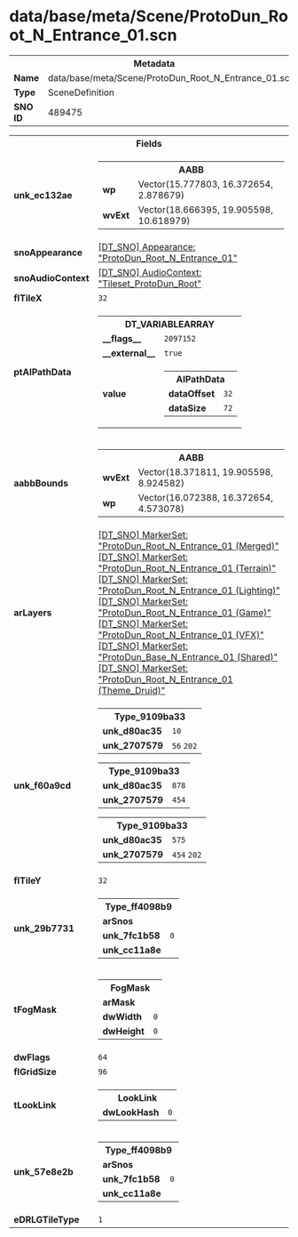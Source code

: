 <h1>data/base/meta/Scene/ProtoDun_Root_N_Entrance_01.scn</h1><table><tr><th colspan="100%">Metadata</th></tr><tr><td><b>Name</b></td><td>data/base/meta/Scene/ProtoDun_Root_N_Entrance_01.scn</td></tr><tr><td><b>Type</b></td><td>SceneDefinition</td></tr><tr><td><b>SNO ID</b></td><td>489475</td></tr></table>

<table><tr><th colspan="100%">Fields</th></tr><tr><td><b>unk_ec132ae</b></td><td><table><tr><th colspan="100%">AABB</th></tr><tr><td><b>wp</b></td><td>Vector(15.777803, 16.372654, 2.878679)</td></tr><tr><td><b>wvExt</b></td><td>Vector(18.666395, 19.905598, 10.618979)</td></tr></table>

</td></tr><tr><td><b>snoAppearance</b></td><td><a href="..\Appearance\ProtoDun_Root_N_Entrance_01.app.md">[DT_SNO] Appearance: "ProtoDun_Root_N_Entrance_01"</a></td></tr><tr><td><b>snoAudioContext</b></td><td><a href="..\AudioContext\Tileset_ProtoDun_Root.auc.md">[DT_SNO] AudioContext: "Tileset_ProtoDun_Root"</a></td></tr><tr><td><b>flTileX</b></td><td><code>32</code></td></tr><tr><td><b>ptAIPathData</b></td><td><table><tr><th colspan="100%">DT_VARIABLEARRAY</th></tr><tr><td><b>__flags__</b></td><td><code>2097152</code></td></tr><tr><td><b>__external__</b></td><td><code>true</code></td></tr><tr><td><b>value</b></td><td><table><tr><th colspan="100%">AIPathData</th></tr><tr><td><b>dataOffset</b></td><td><code>32</code></td></tr><tr><td><b>dataSize</b></td><td><code>72</code></td></tr></table>

</td></tr></table>

</td></tr><tr><td><b>aabbBounds</b></td><td><table><tr><th colspan="100%">AABB</th></tr><tr><td><b>wvExt</b></td><td>Vector(18.371811, 19.905598, 8.924582)</td></tr><tr><td><b>wp</b></td><td>Vector(16.072388, 16.372654, 4.573078)</td></tr></table>

</td></tr><tr><td><b>arLayers</b></td><td><a href="..\MarkerSet\ProtoDun_Root_N_Entrance_01 (Merged).mrk.md">[DT_SNO] MarkerSet: "ProtoDun_Root_N_Entrance_01 (Merged)"</a>
<a href="..\MarkerSet\ProtoDun_Root_N_Entrance_01 (Terrain).mrk.md">[DT_SNO] MarkerSet: "ProtoDun_Root_N_Entrance_01 (Terrain)"</a>
<a href="..\MarkerSet\ProtoDun_Root_N_Entrance_01 (Lighting).mrk.md">[DT_SNO] MarkerSet: "ProtoDun_Root_N_Entrance_01 (Lighting)"</a>
<a href="..\MarkerSet\ProtoDun_Root_N_Entrance_01 (Game).mrk.md">[DT_SNO] MarkerSet: "ProtoDun_Root_N_Entrance_01 (Game)"</a>
<a href="..\MarkerSet\ProtoDun_Root_N_Entrance_01 (VFX).mrk.md">[DT_SNO] MarkerSet: "ProtoDun_Root_N_Entrance_01 (VFX)"</a>
<a href="..\MarkerSet\ProtoDun_Base_N_Entrance_01 (Shared).mrk.md">[DT_SNO] MarkerSet: "ProtoDun_Base_N_Entrance_01 (Shared)"</a>
<a href="..\MarkerSet\ProtoDun_Root_N_Entrance_01 (Theme_Druid).mrk.md">[DT_SNO] MarkerSet: "ProtoDun_Root_N_Entrance_01 (Theme_Druid)"</a>
</td></tr><tr><td><b>unk_f60a9cd</b></td><td><table><tr><th colspan="100%">Type_9109ba33</th></tr><tr><td><b>unk_d80ac35</b></td><td><code>10</code></td></tr><tr><td><b>unk_2707579</b></td><td><code>56</code>
<code>202</code>
</td></tr></table>


<table><tr><th colspan="100%">Type_9109ba33</th></tr><tr><td><b>unk_d80ac35</b></td><td><code>878</code></td></tr><tr><td><b>unk_2707579</b></td><td><code>454</code>
</td></tr></table>


<table><tr><th colspan="100%">Type_9109ba33</th></tr><tr><td><b>unk_d80ac35</b></td><td><code>575</code></td></tr><tr><td><b>unk_2707579</b></td><td><code>454</code>
<code>202</code>
</td></tr></table>


</td></tr><tr><td><b>flTileY</b></td><td><code>32</code></td></tr><tr><td><b>unk_29b7731</b></td><td><table><tr><th colspan="100%">Type_ff4098b9</th></tr><tr><td><b>arSnos</b></td><td></td></tr><tr><td><b>unk_7fc1b58</b></td><td><code>0</code></td></tr><tr><td><b>unk_cc11a8e</b></td><td></td></tr></table>

</td></tr><tr><td><b>tFogMask</b></td><td><table><tr><th colspan="100%">FogMask</th></tr><tr><td><b>arMask</b></td><td></td></tr><tr><td><b>dwWidth</b></td><td><code>0</code></td></tr><tr><td><b>dwHeight</b></td><td><code>0</code></td></tr></table>

</td></tr><tr><td><b>dwFlags</b></td><td><code>64</code></td></tr><tr><td><b>flGridSize</b></td><td><code>96</code></td></tr><tr><td><b>tLookLink</b></td><td><table><tr><th colspan="100%">LookLink</th></tr><tr><td><b>dwLookHash</b></td><td><code>0</code></td></tr></table>

</td></tr><tr><td><b>unk_57e8e2b</b></td><td><table><tr><th colspan="100%">Type_ff4098b9</th></tr><tr><td><b>arSnos</b></td><td></td></tr><tr><td><b>unk_7fc1b58</b></td><td><code>0</code></td></tr><tr><td><b>unk_cc11a8e</b></td><td></td></tr></table>

</td></tr><tr><td><b>eDRLGTileType</b></td><td><code>1</code></td></tr></table>

